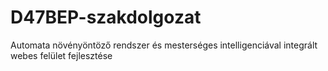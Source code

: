 # D47BEP-szakdolgozat
Automata növényöntöző rendszer és mesterséges intelligenciával integrált webes felület fejlesztése
